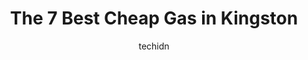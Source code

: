 ---
layout: ampstory
image: https://i0.wp.com/www.auto.or.id/wp-content/uploads/2023/06/petro-canada-0-kingston-1686326599.jpeg?resize=640,853
author: techidn
featured: false
description: Kingston, Ontario, Canada is a haven for Cheap Gas enthusiasts, boasting an impressive array of 7 top-notch establishments. Whether youre a seasoned connoisseur or simply curious to explore
title: The 7 Best Cheap Gas in Kingston
cover:
   title: The 7 Best Cheap Gas in Kingston
   subtitle: AUTO.OR.ID
   background: https://www.auto.or.id/wp-content/uploads/2023/06/petro-canada-0-kingston-1686326599.jpeg

pages: 
 - layout: thirds
   top: <h1>#1 Esso</h1>
   bottom: "<p>Dont like pay before you fuel when I stopped there mainly I wanted go buy something inside</p>"
   background: https://www.auto.or.id/wp-content/uploads/2023/06/petro-canada-1-kingston-1686326601.jpeg
   backgroundblur: true
 - layout: thirds
   top: <h1>#2 Esso</h1>
   bottom: "<p>967 Sir John A. Macdonald Blvd., Kingston, ON K7L 1H3, Canada</p>"
   background: https://www.auto.or.id/wp-content/uploads/2023/06/petro-canada-2-kingston-1686326601.jpeg
   cta:
      link: https://www.auto.or.id/the-7-best-cheap-gas-in-kingston/
      text: The 7 Best Cheap Gas in Kingston
 - layout: thirds
   top: <h1>#3 Esso</h1>
   bottom: "<p>2821 Princess St, Kingston, ON K7M 3G1, Canada</p>"
   background: https://images.unsplash.com/photo-1560361586-8242b1fc06c5?ixlib=rb-4.0.3&ixid=MnwxMjA3fDB8MHxwaG90by1wYWdlfHx8fGVufDB8fHx8&auto=format&fit=crop&w=640&h=853&q=80
   cta:
      link: https://www.auto.or.id/the-7-best-cheap-gas-in-kingston/
      text: The 7 Best Cheap Gas in Kingston
 - layout: thirds
   top: <h1>#4 Petro-Canada & Car Wash</h1>
   bottom: "<p>459 Taylor Kidd Blvd, Kingston, ON K7M 8G8, Canada</p>"
   background: https://images.unsplash.com/photo-1603745716263-84cfdb9f366d?ixlib=rb-4.0.3&ixid=MnwxMjA3fDB8MHxwaG90by1wYWdlfHx8fGVufDB8fHx8&auto=format&fit=crop&w=640&h=853&q=80
   cta:
      link: https://www.auto.or.id/the-7-best-cheap-gas-in-kingston/
      text: The 7 Best Cheap Gas in Kingston
 - layout: thirds
   top: <h1>#5 Esso</h1>
   bottom: "<p>106 Sutherland Dr, Kingston, ON K7K 6K9, Canada</p>"
   background: https://images.unsplash.com/photo-1618157176697-1bdb104f2896?ixlib=rb-4.0.3&ixid=MnwxMjA3fDB8MHxwaG90by1wYWdlfHx8fGVufDB8fHx8&auto=format&fit=crop&w=640&h=853&q=80
   cta:
      link: https://www.auto.or.id/the-7-best-cheap-gas-in-kingston/
      text: The 7 Best Cheap Gas in Kingston
 - layout: thirds
   top: <h1>#6 Petro-Canada & Car Wash</h1>
   bottom: "<p>2444 Princess St, Kingston, ON K7M 3G4, Canada</p>"
   background: https://images.unsplash.com/photo-1637160967945-6d1ee20d67c9?ixlib=rb-4.0.3&ixid=MnwxMjA3fDB8MHxwaG90by1wYWdlfHx8fGVufDB8fHx8&auto=format&fit=crop&w=640&h=853&q=80
   cta:
      link: https://www.auto.or.id/the-7-best-cheap-gas-in-kingston/
      text: The 7 Best Cheap Gas in Kingston
 - layout: thirds
   top: <h1>#7 Esso</h1>
   bottom: "<p>1465 Princess St, Kingston, ON K7M 3E9, Canada</p>"
   background: https://images.unsplash.com/photo-1528597469186-bddab681a37f?ixlib=rb-4.0.3&ixid=MnwxMjA3fDB8MHxwaG90by1wYWdlfHx8fGVufDB8fHx8&auto=format&fit=crop&w=640&h=853&q=80
   cta:
      link: https://www.auto.or.id/the-7-best-cheap-gas-in-kingston/
      text: The 7 Best Cheap Gas in Kingston
 - layout: thirds
   middle: Continue reading...
   background: https://images.unsplash.com/photo-1629240543128-7af4196c0bd0?ixlib=rb-4.0.3&ixid=MnwxMjA3fDB8MHxwaG90by1wYWdlfHx8fGVufDB8fHx8&auto=format&fit=crop&w=640&h=853&q=80
   cta:
      link: https://www.auto.or.id/the-7-best-cheap-gas-in-kingston/
      text: The 7 Best Cheap Gas in Kingston

---